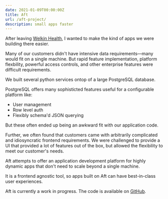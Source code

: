 ```yaml
---
date: 2021-01-09T00:00:00Z
title: Aft
url: /aft-project/
description: small apps faster
---
```


After leaving [Welkin Health](https://welkinhealth.com/), I wanted to make the kind of apps we were building there easier.

Many of our customers didn't have intensive data requirements—many would fit on a single machine. But rapid feature implementation, platform flexbility, powerful access controls, and other enterprise features were difficult requirements.

We built several python services ontop of a large PostgreSQL database.

PostgreSQL offers many sophisticted features useful for a configurable platform like:
* User management
* Row level auth
* Flexibly schema'd JSON querying

But these often ended up being an awkward fit with our application code.

Further, we often found that customers came with arbitrarily complicated and idiosyncratic frontend requirements. We were challenged to provide a UI that provided a lot of features out of the box, but allowed the flexibility to meet our customer's needs.

Aft attempts to offer an application development platform for highly dynamic apps that don't need to scale beyond a single machine.

It is a frontend agnostic tool, so apps built on Aft can have best-in-class user experiences.

Aft is currently a work in progress. The code is available on [GitHub](https://github.com/awans/aft).